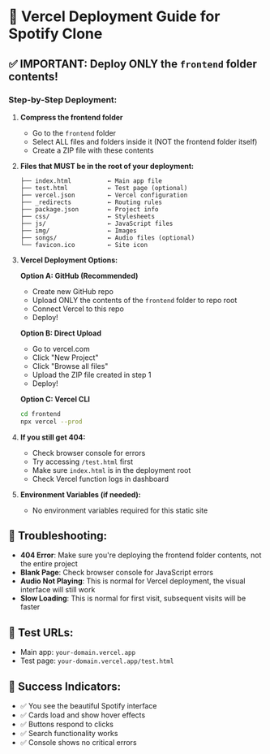 # 🚀 Vercel Deployment Guide for Spotify Clone

## ✅ IMPORTANT: Deploy ONLY the `frontend` folder contents!

### Step-by-Step Deployment:

1. **Compress the frontend folder**
   - Go to the `frontend` folder
   - Select ALL files and folders inside it (NOT the frontend folder itself)
   - Create a ZIP file with these contents

2. **Files that MUST be in the root of your deployment:**
   ```
   ├── index.html          ← Main app file
   ├── test.html           ← Test page (optional)
   ├── vercel.json         ← Vercel configuration
   ├── _redirects          ← Routing rules
   ├── package.json        ← Project info
   ├── css/                ← Stylesheets
   ├── js/                 ← JavaScript files
   ├── img/                ← Images
   ├── songs/              ← Audio files (optional)
   └── favicon.ico         ← Site icon
   ```

3. **Vercel Deployment Options:**

   **Option A: GitHub (Recommended)**
   - Create new GitHub repo
   - Upload ONLY the contents of the `frontend` folder to repo root
   - Connect Vercel to this repo
   - Deploy!

   **Option B: Direct Upload**
   - Go to vercel.com
   - Click "New Project"
   - Click "Browse all files"
   - Upload the ZIP file created in step 1
   - Deploy!

   **Option C: Vercel CLI**
   ```bash
   cd frontend
   npx vercel --prod
   ```

4. **If you still get 404:**
   - Check browser console for errors
   - Try accessing `/test.html` first
   - Make sure `index.html` is in the deployment root
   - Check Vercel function logs in dashboard

5. **Environment Variables (if needed):**
   - No environment variables required for this static site

## 🐛 Troubleshooting:

- **404 Error**: Make sure you're deploying the frontend folder contents, not the entire project
- **Blank Page**: Check browser console for JavaScript errors
- **Audio Not Playing**: This is normal for Vercel deployment, the visual interface will still work
- **Slow Loading**: This is normal for first visit, subsequent visits will be faster

## 🎯 Test URLs:
- Main app: `your-domain.vercel.app`
- Test page: `your-domain.vercel.app/test.html`

## 🎉 Success Indicators:
- ✅ You see the beautiful Spotify interface
- ✅ Cards load and show hover effects
- ✅ Buttons respond to clicks
- ✅ Search functionality works
- ✅ Console shows no critical errors
